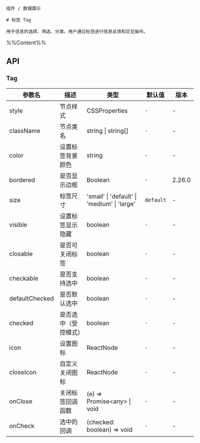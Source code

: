 `````
组件 / 数据展示

# 标签 Tag

用于信息的选择、筛选、分类。用户通过标签进行信息反馈和交互操作。
`````

%%Content%%

## API

### Tag

|参数名|描述|类型|默认值|版本|
|---|---|---|---|---|
|style|节点样式|CSSProperties |`-`|-|
|className|节点类名|string \| string[] |`-`|-|
|color|设置标签背景颜色|string |`-`|-|
|bordered|是否显示边框|Boolean |`-`|2.26.0|
|size|标签尺寸|'small' \| 'default' \| 'medium' \| 'large' |`default`|-|
|visible|设置标签显示隐藏|boolean |`-`|-|
|closable|是否可关闭标签|boolean |`-`|-|
|checkable|是否支持选中|boolean |`-`|-|
|defaultChecked|是否默认选中|boolean |`-`|-|
|checked|是否选中（受控模式）|boolean |`-`|-|
|icon|设置图标|ReactNode |`-`|-|
|closeIcon|自定义关闭图标|ReactNode |`-`|-|
|onClose|关闭标签回调函数|(e) =&gt; Promise&lt;any&gt; \| void |`-`|-|
|onCheck|选中的回调|(checked: boolean) => void |`-`|-|
